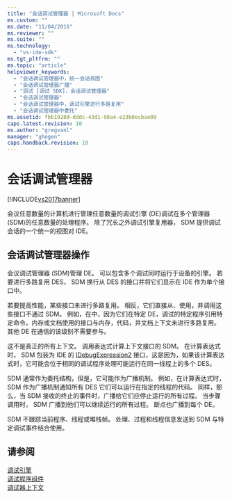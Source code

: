 ```yaml
---
title: "会话调试管理器 | Microsoft Docs"
ms.custom: ""
ms.date: "11/04/2016"
ms.reviewer: ""
ms.suite: ""
ms.technology: 
  - "vs-ide-sdk"
ms.tgt_pltfrm: ""
ms.topic: "article"
helpviewer_keywords: 
  - "会话调试管理器中，统一会话视图"
  - "会话调试管理器广播"
  - "调试 [调试 SDK]，会话调试管理器"
  - "会话调试管理器"
  - "会话调试管理器中，调试引擎进行多路复用"
  - "会话调试管理器中委托"
ms.assetid: fbb1928d-dddc-43d1-98a4-e23b0ecbae09
caps.latest.revision: 10
ms.author: "gregvanl"
manager: "ghogen"
caps.handback.revision: 10
---
```

# 会话调试管理器
[!INCLUDE[vs2017banner](../../code-quality/includes/vs2017banner.md)]

会议任意数量的计算机进行管理任意数量的调试引擎 \(DE\)调试在多个管理器 \(SDM\)的任意数量的处理程序。  除了冗长之外调试引擎复用器， SDM 提供调试会话的一个统一的视图对 IDE。  
  
## 会话调试管理器操作  
 会议调试管理器 \(SDM\)管理 DE。  可以包含多个调试同时运行于设备的引擎。  若要进行多路复用 DES， SDM 换行从 DES 的接口并将它们显示在 IDE 作为单个接口中。  
  
 若要提高性能，某些接口未进行多路复用。  相反，它们直接从、使用，并调用这些接口不通过 SDM。  例如，在中，因为它们在特定 DE，调试的特定程序引用特定命令，内存或文档使用的接口与内存，代码，并文档上下文未进行多路复用。  其他 DE 在通信的该级别不需要参与。  
  
 这不是真正的所有上下文。  调用表达式计算上下文接口的 SDM。  在计算表达式时， SDM 包装为 IDE 的 [IDebugExpression2](../../extensibility/debugger/reference/idebugexpression2.md) 接口，这是因为，如果该计算表达式时，它可能会位于相同的调试程序处理可能运行在同一线程上的多个 DES。  
  
 SDM 通常作为委托结构，但是，它可能作为广播机制。  例如，在计算表达式时， SDM 作为广播机制通知所有 DES 它们可以运行在指定的线程的代码。  同样，那么，当 SDM 接收的终止的事件时，广播给它们应停止运行的所有过程。  当步骤调用时， SDM 广播到他们可以继续运行的所有过程。  断点也广播到每个 DE。  
  
 SDM 不跟踪当前程序、线程或堆栈帧。  处理、过程和线程信息发送到 SDM 与特定调试事件结合使用。  
  
## 请参阅  
 [调试引擎](../../extensibility/debugger/debug-engine.md)   
 [调试程序组件](../../extensibility/debugger/debugger-components.md)   
 [调试器上下文](../../extensibility/debugger/debugger-contexts.md)